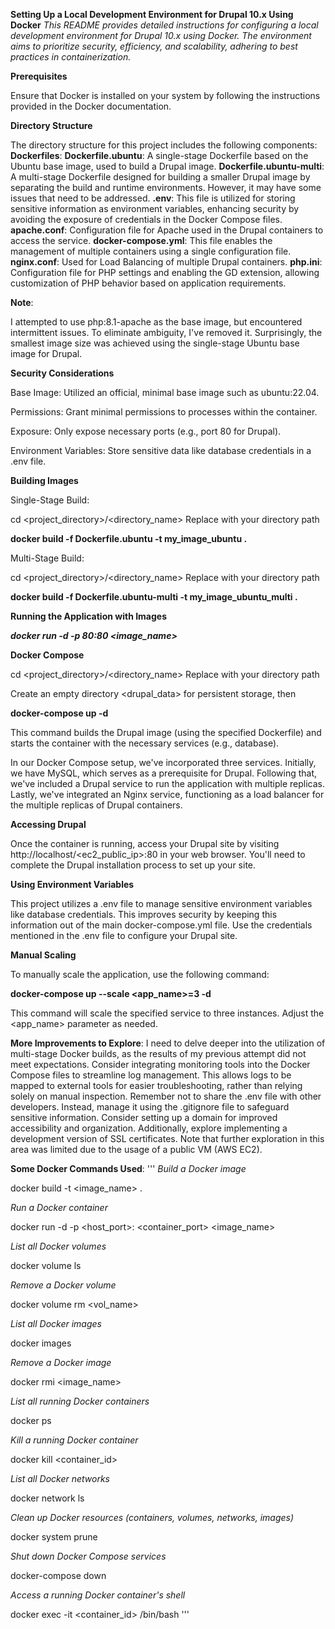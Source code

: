 **Setting Up a Local Development Environment for Drupal 10.x Using Docker**
_This README provides detailed instructions for configuring a local development environment for Drupal 10.x using Docker. The environment aims to prioritize security, efficiency, and scalability, adhering to best practices in containerization._

**Prerequisites**

Ensure that Docker is installed on your system by following the instructions provided in the Docker documentation.

**Directory Structure**

The directory structure for this project includes the following components:
**Dockerfiles**:
**Dockerfile.ubuntu**: A single-stage Dockerfile based on the Ubuntu base image, used to build a Drupal image.
**Dockerfile.ubuntu-multi**: A multi-stage Dockerfile designed for building a smaller Drupal image by separating the build and runtime environments. However, it may have some issues that need to be addressed.
**.env**: This file is utilized for storing sensitive information as environment variables, enhancing security by avoiding the exposure of credentials in the Docker Compose files.
**apache.conf**: Configuration file for Apache used in the Drupal containers to access the service.
**docker-compose.yml**: This file enables the management of multiple containers using a single configuration file.
**nginx.conf**: Used for Load Balancing of multiple Drupal containers.
**php.ini**: Configuration file for PHP settings and enabling the GD extension, allowing customization of PHP behavior based on application requirements.

**Note**:

I attempted to use php:8.1-apache as the base image, but encountered intermittent issues. To eliminate ambiguity, I've removed it. Surprisingly, the smallest image size was achieved using the single-stage Ubuntu base image for Drupal.

**Security Considerations**

Base Image: Utilized an official, minimal base image such as ubuntu:22.04.

Permissions: Grant minimal permissions to processes within the container.

Exposure: Only expose necessary ports (e.g., port 80 for Drupal).

Environment Variables: Store sensitive data like database credentials in a .env file.

**Building Images**

Single-Stage Build:

cd <project_directory>/<directory_name>   Replace with your directory path

__docker build -f Dockerfile.ubuntu -t my_image_ubuntu .__

Multi-Stage Build:

cd <project_directory>/<directory_name>   Replace with your directory path

__docker build -f Dockerfile.ubuntu-multi -t my_image_ubuntu_multi .__

**Running the Application with Images**

**_docker run -d -p 80:80 <image_name>_**

**Docker Compose**

cd <project_directory>/<directory_name>   Replace with your directory path

Create an empty directory <drupal_data> for persistent storage, then

__docker-compose up -d__

This command builds the Drupal image (using the specified Dockerfile) and starts the container with the necessary services (e.g., database).

In our Docker Compose setup, we've incorporated three services. Initially, we have MySQL, which serves as a prerequisite for Drupal. Following that, we've included a Drupal service to run the application with multiple replicas. Lastly, we've integrated an Nginx service, functioning as a load balancer for the multiple replicas of Drupal containers.


**Accessing Drupal**

Once the container is running, access your Drupal site by visiting http://localhost/<ec2_public_ip>:80 in your web browser. You'll need to complete the Drupal installation process to set up your site.

**Using Environment Variables**

This project utilizes a .env file to manage sensitive environment variables like database credentials. This improves security by keeping this information out of the main docker-compose.yml file. Use the credentials mentioned in the .env file to configure your Drupal site.

**Manual Scaling**

To manually scale the application, use the following command:

__docker-compose up --scale <app_name>=3 -d__

This command will scale the specified service to three instances. Adjust the <app_name> parameter as needed.

**More Improvements to Explore**:
I need to delve deeper into the utilization of multi-stage Docker builds, as the results of my previous attempt did not meet expectations.
Consider integrating monitoring tools into the Docker Compose files to streamline log management. This allows logs to be mapped to external tools for easier troubleshooting, rather than relying solely on manual inspection.
Remember not to share the .env file with other developers. Instead, manage it using the .gitignore file to safeguard sensitive information.
Consider setting up a domain for improved accessibility and organization. Additionally, explore implementing a development version of SSL certificates. Note that further exploration in this area was limited due to the usage of a public VM (AWS EC2).

**Some Docker Commands Used**:
'''
_Build a Docker image_

docker build -t <image_name> .

_Run a Docker container_

docker run -d -p <host_port>: <container_port> <image_name>

_List all Docker volumes_

docker volume ls

_Remove a Docker volume_

docker volume rm <vol_name>

_List all Docker images_

docker images

_Remove a Docker image_

docker rmi <image_name>

_List all running Docker containers_

docker ps

_Kill a running Docker container_

docker kill <container_id>

_List all Docker networks_

docker network ls

_Clean up Docker resources (containers, volumes, networks, images)_

docker system prune

_Shut down Docker Compose services_

docker-compose down

_Access a running Docker container's shell_

docker exec -it <container_id> /bin/bash
'''

